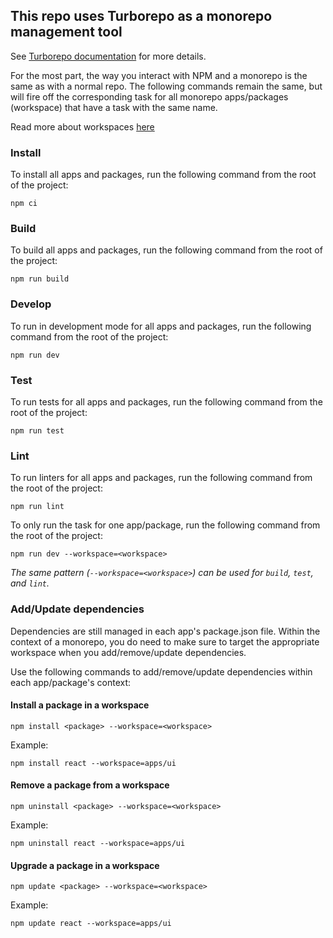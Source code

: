## This repo uses Turborepo as a monorepo management tool

See [Turborepo documentation](https://turbo.build/repo) for more details.

For the most part, the way you interact with NPM and a monorepo is the same as with a normal repo. The following 
commands remain the same, but will fire off the corresponding task for all monorepo apps/packages (workspace) that have a task 
with the same name.

Read more about workspaces [here](https://turbo.build/repo/docs/handbook/workspaces)

### Install

To install all apps and packages, run the following command from the root of the project:

```
npm ci
```

### Build

To build all apps and packages, run the following command from the root of the project:

```
npm run build
```

### Develop

To run in development mode for all apps and packages, run the following command from the root of the project:

```
npm run dev
```

### Test

To run tests for all apps and packages, run the following command from the root of the project:

```
npm run test
```

### Lint

To run linters for all apps and packages, run the following command from the root of the project:

```
npm run lint
```

To only run the task for one app/package, run the following command from the root of the project:

```
npm run dev --workspace=<workspace>
```

_The same pattern (`--workspace=<workspace>`) can be used for `build`, `test`, and `lint`._ 

### Add/Update dependencies

Dependencies are still managed in each app's package.json file. Within the context of a monorepo, you do need to make sure 
to target the appropriate workspace when you add/remove/update dependencies.

Use the following commands to add/remove/update dependencies within each app/package's context:

#### Install a package in a workspace

    npm install <package> --workspace=<workspace>

Example:

    npm install react --workspace=apps/ui

#### Remove a package from a workspace

    npm uninstall <package> --workspace=<workspace>

Example:

    npm uninstall react --workspace=apps/ui

#### Upgrade a package in a workspace

    npm update <package> --workspace=<workspace>

Example:

    npm update react --workspace=apps/ui
